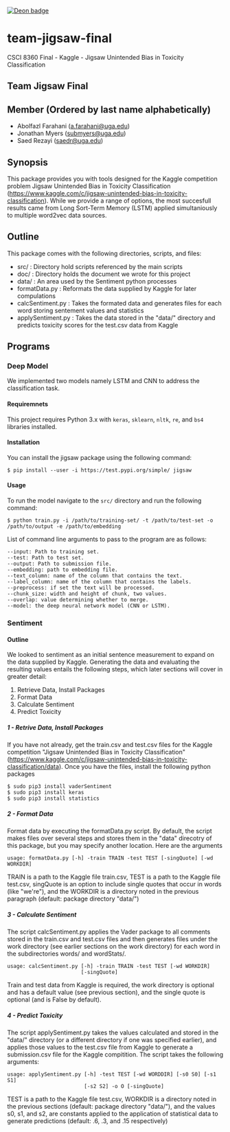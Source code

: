[![Deon badge](https://img.shields.io/badge/ethics%20checklist-deon-brightgreen.svg?style=popout-square)](http://deon.drivendata.org/)

# team-jigsaw-final
CSCI 8360 Final - Kaggle - Jigsaw Unintended Bias in Toxicity Classification

## Team Jigsaw Final

## Member (Ordered by last name alphabetically)
* Abolfazl Farahani (a.farahani@uga.edu)
* Jonathan Myers (submyers@uga.edu)
* Saed Rezayi (saedr@uga.edu)

## Synopsis

This package provides you with tools designed for the Kaggle competition problem Jigsaw Unintended Bias in Toxicity Classification (https://www.kaggle.com/c/jigsaw-unintended-bias-in-toxicity-classification). While we provide a range of options, the most succesfull results came from Long Sort-Term Memory (LSTM) applied simultaniously to multiple word2vec data sources.

## Outline

This package comes with the following directories, scripts, and files:

* src/ : Directory hold scripts referenced by the main scripts
* doc/ : Directory holds the document we wrote for this project
* data/ : An area used by the Sentiment python processes
* formatData.py : Reformats the data supplied by Kaggle for later compulations
* calcSentiment.py : Takes the formated data and generates files for each word storing sentement values and statistics
* applySentiment.py : Takes the data stored in the "data/" directory and predicts toxicity scores for the test.csv data from Kaggle

## Programs

### Deep Model

We implemented two models namely LSTM and CNN to address the classification task. 

#### Requiremnets

This project requires Python 3.x with `keras`, `sklearn`, `nltk`, `re`, and `bs4` libraries installed.

#### Installation

You can install the jigsaw package using the following command:

`$ pip install --user -i https://test.pypi.org/simple/ jigsaw`

#### Usage

To run the model navigate to the `src/` directory and run the following command:

`$ python train.py -i /path/to/training-set/ -t /path/to/test-set -o /path/to/output -e /path/to/embedding`

List of command line arguments to pass to the program are as follows:

	--input: Path to training set.
	--test: Path to test set.
	--output: Path to submission file.
	--embedding: path to embedding file.
	--text_column: name of the column that contains the text.
	--label_column: name of the column that contains the labels.
	--preprocess: if set the text will be processed.
	--chunk_size: width and height of chunk, two values.
	--overlap: value determining whether to merge.
	--model: the deep neural network model (CNN or LSTM).

### Sentiment 

#### Outline

We looked to sentiment as an initial sentence measurement to expand on the data supplied by Kaggle. Generating the data and evaluating the resulting values entails the following steps, which later sections will cover in greater detail:

1. Retrieve Data, Install Packages
2. Format Data
3. Calculate Sentiment
4. Predict Toxicity

##### 1 - Retrive Data, Install Packages

If you have not already, get the train.csv and test.csv files for the Kaggle competition "Jigsaw Unintended Bias in Toxicity Classification" (https://www.kaggle.com/c/jigsaw-unintended-bias-in-toxicity-classification/data). Once you have the files, install the 
following python packages

```
$ sudo pip3 install vaderSentiment
$ sudo pip3 install keras
$ sudo pip3 install statistics
```

##### 2 - Format Data

Format data by executing the formatData.py script. By default, the script makes files over several steps and stores them in the "data" direcotry of this package, but you may specify another location. Here are the arguments

```
usage: formatData.py [-h] -train TRAIN -test TEST [-singQuote] [-wd WORKDIR]
```

TRAIN is a path to the Kaggle file train.csv, TEST is a path to the Kaggle file test.csv, singQuote is an option to include single quotes that occur in words (like "we're"), and the WORKDIR is a directory noted in the previous paragraph (default: package directory "data/")

##### 3 - Calculate Sentiment

The script calcSentiment.py applies the Vader package to all comments stored in the train.csv and test.csv files and then generates files under the work directory (see earlier sections on the work directory) for each word in the subdirectories words/ and wordStats/.

```
usage: calcSentiment.py [-h] -train TRAIN -test TEST [-wd WORKDIR]
                        [-singQuote]
```
Train and test data from Kaggle is required, the work directory is optional and has a default value (see previous section), and the single quote is optional (and is False by default).

##### 4 - Predict Toxicity

The script applySentiment.py takes the values calculated and stored in the "data/" directory (or a different directory if one was specified earlier), and applies those values to the test.csv file from Kaggle to generate a submission.csv file for the Kaggle compitition. The script takes the following arguments:

```
usage: applySentiment.py [-h] -test TEST [-wd WORDDIR] [-s0 S0] [-s1 S1]
                         [-s2 S2] -o O [-singQuote]
```

TEST is a path to the Kaggle file test.csv, WORKDIR is a directory noted in the previous sections (default: package directory "data/"), and the values s0, s1, and s2, are constants applied to the application of statistical data to generate predictions (default: .6, .3, and .15 respectively)
